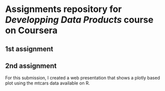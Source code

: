 # Assignments repository for *Developping Data Products* course on Coursera

## 1st assignment

## 2nd assignment
For this submission, I created a web presentation that shows a plotly based plot using the mtcars data available on R.
